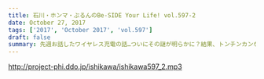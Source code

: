 ```yaml
---
title: 石川・ホンマ・ぶるんのBe-SIDE Your Life! vol.597-2
date: October 27, 2017
tags: ['2017', 'October 2017', 'vol.597']
draft: false
summary: 先週お話したワイヤレス充電の話…ついにその謎が明らかに？結果、トンチンカンな会話をお楽しみ下さい。MIURA
---
```


http://project-phi.ddo.jp/ishikawa/ishikawa597_2.mp3